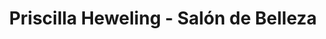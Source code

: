 ---
title: "Priscilla Heweling - Salón de Belleza"
url: /torrox-costa/priscilla-heweling-salon-de-belleza/
shop: cosméticos
---